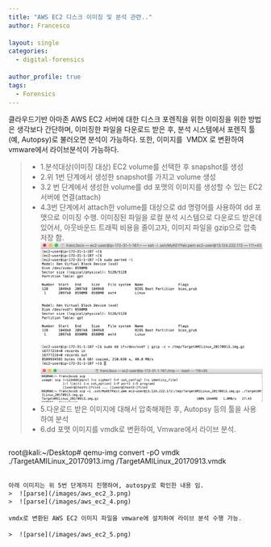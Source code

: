 ```yaml
---
title: "AWS EC2 디스크 이미징 및 분석 관련.."
author: Francesco

layout: single
categories:
  - digital-forensics

author_profile: true
tags:
  - Forensics
---
```

클라우드기반 아마존 AWS EC2 서버에 대한 디스크 포렌직을 위한 이미징을 위한 방법은 생각보다 간단하며, 이미징한 파일을 다운로드 받은 후, 분석 시스템에서 포렌직 툴(예, Autopsy)로 불러오면 분석이 가능하다. 또한, 이미지를  VMDX 로 변환하여 vmware에서 라이브분석이 가능하다.

> - 1.분석대상(이미징 대상) EC2 volume를 선택한 후 snapshot를 생성
> - 2.위 1번 단계에서 생성한 snapshot를 가지고 volume 생성
> - 3.2 번 단계에서 생성한 volume를 dd 포맷의 이미지를 생성할 수 있는 EC2 서버에 연결(attach)
> - 4.3번 단계에서 attach한 volume를 대상으로 dd 명령어를 사용하여 dd 포맷으로 이미징 수행. 이미징된 파일을 로컬 분석 시스템으로 다운로드 받은데 있어서, 아웃바운드 트래픽 비용을 줄이고자, 이미지 파일을 gzip으로 압축 저장 함.
>  ![parse](/images/aws_ec2_1.png)
>  ![parse](/images/aws_ec2_2.png)
> - 5.다운로드 받은 이미지에 대해서 압축해제한 후, Autopsy 등의 툴을 사용하여 분석
> - 6.dd 포맷 이미지를 vmdk로 변환하여, Vmware에서 라이브 분석.

>```bash
root@kali:~/Desktop# qemu-img convert -pO vmdk ./TargetAMILinux_20170913.img /TargetAMILinux_20170913.vmdk
```

아래 이미지는 위 5번 단계까지 진행하여, autospy로 확인한 내용 임.
>  ![parse](/images/aws_ec2_3.png)
>  ![parse](/images/aws_ec2_4.png)

vmdx로 변환된 AWS EC2 이미지 파일을 vmware에 설치하여 라이브 분석 수행 가능.

>  ![parse](/images/aws_ec2_5.png)
